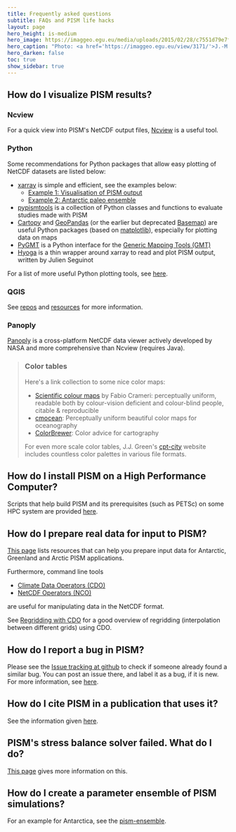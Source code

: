 ```yaml
---
title: Frequently asked questions
subtitle: FAQs and PISM life hacks
layout: page
hero_height: is-medium
hero_image: https://imaggeo.egu.eu/media/uploads/2015/02/28/c7551d79e7f144911384c731d08cdedd.jpg
hero_caption: "Photo: <a href='https://imaggeo.egu.eu/view/3171/'>J.-M. Nasse / imaggeo </a>"
hero_darken: false
toc: true
show_sidebar: true
---
```


## How do I visualize PISM results?

### Ncview

For a quick view into PISM's NetCDF output files, [Ncview](http://meteora.ucsd.edu/~pierce/ncview_home_page.html) is a useful
tool.

### Python

Some recommendations for Python packages that allow easy plotting of NetCDF datasets are listed below:
- [xarray](http://xarray.pydata.org/) is simple and efficient, see the examples below:
    - [Example 1: Visualisation of PISM output](https://nbviewer.org/github/pism/pism.github.io/blob/main/jupyter/pism_visualisation_python.ipynb)
    - [Example 2: Antarctic paleo ensemble](https://gallery.pangeo.io/repos/ldeo-glaciology/pangeo-glaciology-examples/04_paleo_PISM.html)
- [<i class="fab fa-github fa-lg"></i> pypismtools](https://github.com/pism/pypismtools) is a collection of Python classes and functions to evaluate studies made with PISM
- [Cartopy](https://scitools.org.uk/cartopy/docs/latest/) and [GeoPandas](https://geopandas.org) (or the earlier but deprecated [Basemap](https://matplotlib.org/basemap/index.html)) are useful Python packages (based on [matplotlib](https://matplotlib.org/)), especially for plotting data on maps
- [PyGMT](https://www.pygmt.org/) is a Python interface for the [Generic Mapping Tools (GMT)](https://www.generic-mapping-tools.org/)
- [Hyoga](https://hyoga.readthedocs.io) is a thin wrapper around xarray to read and plot PISM output, written by Julien Seguinot

For a list of more useful Python plotting tools, see [here](http://www.marknagelberg.com/overview-python-and-non-python-mapping-tools-for-data-scientists/).

### QGIS 

See [<i class="fab fa-github fa-lg"></i> repos](https://github.com/pism/pism-qgis) and [<i class="fab fa-github fa-lg"></i> resources](https://github.com/pism/QGIS-Resources) for more information.

### Panoply
[Panoply](https://www.giss.nasa.gov/tools/panoply/) is a cross-platform NetCDF data viewer actively developed by NASA and more comprehensive than Ncview (requires Java).

> ### Color tables
> Here's a link collection to some nice color maps:
> - [Scientific colour maps](https://www.fabiocrameri.ch/colourmaps/) by Fabio Crameri: perceptually uniform, readable both by colour-vision deficient and colour-blind people, citable & reproducible
> - [cmocean](https://matplotlib.org/cmocean/): Perceptually uniform beautiful color maps for oceanography
> - [ColorBrewer](https://colorbrewer2.org/): Color advice for cartography
>
> For even more scale color tables, J.J. Green's [cpt-city](http://soliton.vm.bytemark.co.uk/pub/cpt-city/) website includes countless color palettes in various file formats.


## How do I install PISM on a High Performance Computer?

Scripts that help build PISM and its prerequisites (such as PETSc) on some HPC system are provided [<i class="fab fa-github fa-lg"></i> here](https://github.com/pism/pism-builds).

## How do I prepare real data for input to PISM?

[This page](/data/) lists resources that can help you prepare input data for Antarctic, Greenland and Arctic PISM applications.

Furthermore, command line tools

- [Climate Data Operators (CDO)](https://code.mpimet.mpg.de/projects/cdo)
- [NetCDF Operators (NCO)](http://nco.sourceforge.net/)

are useful for manipulating data in the NetCDF format.

See [Regridding with CDO](https://www.climate-cryosphere.org/wiki/index.php?title=Regridding_with_CDO)
for a good overview of regridding (interpolation between different grids) using CDO.

## How do I report a bug in PISM?

Please see the [<i class="fab fa-github fa-lg"></i> Issue tracking at github](https://github.com/pism/pism/issues) to check if someone already found a similar bug. You can post an issue there, and label it as a bug, if it is new. For more information, see [here](https://www.pism.io/docs/contributing/bug-reporting.html). 

## How do I cite PISM in a publication that uses it?

See the information given [here](/citing/).

## PISM's stress balance solver failed. What do I do?

[This page](/faq_stress_balance_error/) gives more information on this.

## How do I create a parameter ensemble of PISM simulations?

For an example for Antarctica, see the [<i class="fab fa-github fa-lg"></i> pism-ensemble](https://github.com/pism/pism-ensemble).




